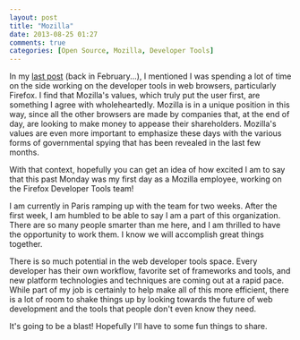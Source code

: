 ```yaml
---
layout: post
title: "Mozilla"
date: 2013-08-25 01:27
comments: true
categories: [Open Source, Mozilla, Developer Tools]
---
```


In my [last post][1] (back in February...), I mentioned I was spending a lot of
time on the side working on the developer tools in web browsers, particularly
Firefox.  I find that Mozilla's values, which truly put the user first, are
something I agree with wholeheartedly.  Mozilla is in a unique position in this
way, since all the other browsers are made by companies that, at the end of day,
are looking to make money to appease their shareholders.  Mozilla's values are
even more important to emphasize these days with the various forms of
governmental spying that has been revealed in the last few months.

With that context, hopefully you can get an idea of how excited I am to say that
this past Monday was my first day as a Mozilla employee, working on the Firefox
Developer Tools team!

I am currently in Paris ramping up with the team for two weeks.  After the first
week, I am humbled to be able to say I am a part of this organization.  There
are so many people smarter than me here, and I am thrilled to have the
opportunity to work them.  I know we will accomplish great things together.

There is so much potential in the web developer tools space.  Every developer
has their own workflow, favorite set of frameworks and tools, and new platform
technologies and techniques are coming out at a rapid pace.  While part of my
job is certainly to help make all of this more efficient, there is a lot of room
to shake things up by looking towards the future of web development and the
tools that people don't even know they need.

It's going to be a blast! Hopefully I'll have to some fun things to share.

[1]: /blog/2013/02/17/into-the-open/
